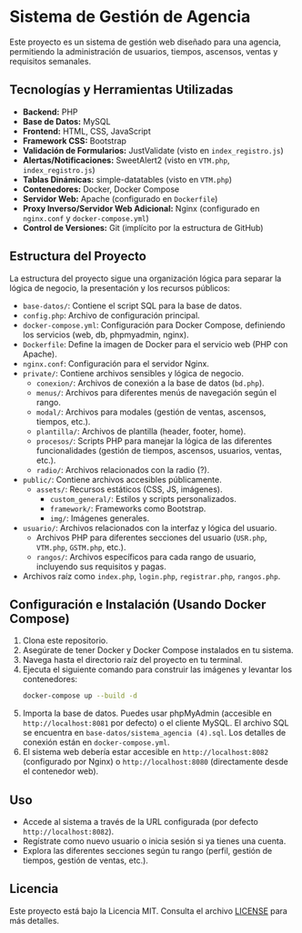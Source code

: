 # Sistema de Gestión de Agencia

Este proyecto es un sistema de gestión web diseñado para una agencia, permitiendo la administración de usuarios, tiempos, ascensos, ventas y requisitos semanales.

## Tecnologías y Herramientas Utilizadas

*   **Backend:** PHP
*   **Base de Datos:** MySQL
*   **Frontend:** HTML, CSS, JavaScript
*   **Framework CSS:** Bootstrap
*   **Validación de Formularios:** JustValidate (visto en `index_registro.js`)
*   **Alertas/Notificaciones:** SweetAlert2 (visto en `VTM.php`, `index_registro.js`)
*   **Tablas Dinámicas:** simple-datatables (visto en `VTM.php`)
*   **Contenedores:** Docker, Docker Compose
*   **Servidor Web:** Apache (configurado en `Dockerfile`)
*   **Proxy Inverso/Servidor Web Adicional:** Nginx (configurado en `nginx.conf` y `docker-compose.yml`)
*   **Control de Versiones:** Git (implícito por la estructura de GitHub)

## Estructura del Proyecto

La estructura del proyecto sigue una organización lógica para separar la lógica de negocio, la presentación y los recursos públicos:

*   `base-datos/`: Contiene el script SQL para la base de datos.
*   `config.php`: Archivo de configuración principal.
*   `docker-compose.yml`: Configuración para Docker Compose, definiendo los servicios (web, db, phpmyadmin, nginx).
*   `Dockerfile`: Define la imagen de Docker para el servicio web (PHP con Apache).
*   `nginx.conf`: Configuración para el servidor Nginx.
*   `private/`: Contiene archivos sensibles y lógica de negocio.
    *   `conexion/`: Archivos de conexión a la base de datos (`bd.php`).
    *   `menus/`: Archivos para diferentes menús de navegación según el rango.
    *   `modal/`: Archivos para modales (gestión de ventas, ascensos, tiempos, etc.).
    *   `plantilla/`: Archivos de plantilla (header, footer, home).
    *   `procesos/`: Scripts PHP para manejar la lógica de las diferentes funcionalidades (gestión de tiempos, ascensos, usuarios, ventas, etc.).
    *   `radio/`: Archivos relacionados con la radio (?).
*   `public/`: Contiene archivos accesibles públicamente.
    *   `assets/`: Recursos estáticos (CSS, JS, imágenes).
        *   `custom_general/`: Estilos y scripts personalizados.
        *   `framework/`: Frameworks como Bootstrap.
        *   `img/`: Imágenes generales.
*   `usuario/`: Archivos relacionados con la interfaz y lógica del usuario.
    *   Archivos PHP para diferentes secciones del usuario (`USR.php`, `VTM.php`, `GSTM.php`, etc.).
    *   `rangos/`: Archivos específicos para cada rango de usuario, incluyendo sus requisitos y pagas.
*   Archivos raíz como `index.php`, `login.php`, `registrar.php`, `rangos.php`.

## Configuración e Instalación (Usando Docker Compose)

1.  Clona este repositorio.
2.  Asegúrate de tener Docker y Docker Compose instalados en tu sistema.
3.  Navega hasta el directorio raíz del proyecto en tu terminal.
4.  Ejecuta el siguiente comando para construir las imágenes y levantar los contenedores:
    ```bash
    docker-compose up --build -d
    ```
5.  Importa la base de datos. Puedes usar phpMyAdmin (accesible en `http://localhost:8081` por defecto) o el cliente MySQL. El archivo SQL se encuentra en `base-datos/sistema_agencia (4).sql`. Los detalles de conexión están en `docker-compose.yml`.
6.  El sistema web debería estar accesible en `http://localhost:8082` (configurado por Nginx) o `http://localhost:8080` (directamente desde el contenedor web).

## Uso

*   Accede al sistema a través de la URL configurada (por defecto `http://localhost:8082`).
*   Regístrate como nuevo usuario o inicia sesión si ya tienes una cuenta.
*   Explora las diferentes secciones según tu rango (perfil, gestión de tiempos, gestión de ventas, etc.).

## Licencia

Este proyecto está bajo la Licencia MIT. Consulta el archivo [LICENSE](LICENSE) para más detalles.
